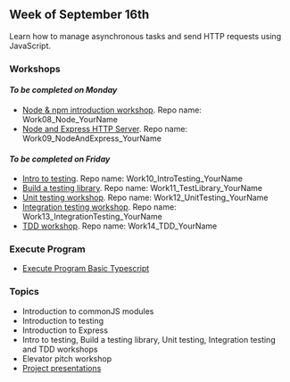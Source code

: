 ## Week of September 16th

Learn how to manage asynchronous tasks and send HTTP requests using JavaScript.

### Workshops

#### _To be completed on Monday_
- [Node & npm introduction workshop](/workshops/node-npm-intro/). Repo name: Work08_Node_YourName
- [Node and Express HTTP Server](/workshops/node-express-server/). Repo name: Work09_NodeAndExpress_YourName

#### _To be completed on Friday_
- [Intro to testing](https://fac-slides.netlify.app/slides/testing). Repo name: Work10_IntroTesting_YourName
- [Build a testing library](/workshops/learn-testing/). Repo name: Work11_TestLibrary_YourName
- [Unit testing workshop](/workshops/learn-unit-testing/). Repo name: Work12_UnitTesting_YourName
- [Integration testing workshop](/workshops/learn-integration-testing/). Repo name: Work13_IntegrationTesting_YourName
- [TDD workshop](/workshops/tdd-array-methods/). Repo name: Work14_TDD_YourName

### Execute Program
- [Execute Program Basic Typescript](https://www.executeprogram.com/courses/typescript-basics)

### Topics

- Introduction to commonJS modules
- Introduction to testing
- Introduction to Express
- Intro to testing, Build a testing library, Unit testing, Integration testing and TDD workshops
- Elevator pitch workshop
- [Project presentations](https://foundersandcoders.notion.site/Project-presentations-d8787b65e78a4314b62475552e7989e9)